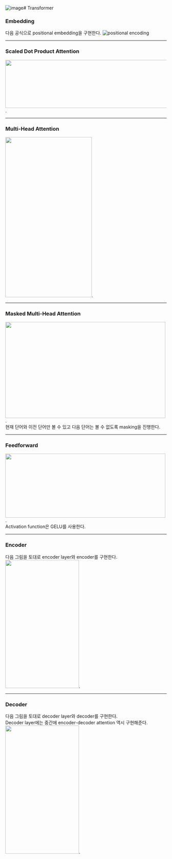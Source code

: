 ![image](https://github.com/aeoebe/Transformer/assets/121885500/fb2b95d4-accc-4f01-9b6d-0aa84283e93a)# Transformer
### Embedding
다음 공식으로 positional embedding을 구현한다.
![positional encoding](https://github.com/aeoebe/Transformer/assets/121885500/4c8e4e59-dce2-4301-b58f-677b4667d51d)   
***
### Scaled Dot Product Attention
<img src="https://blog.kakaocdn.net/dn/yVVfe/btrTzCrzFGc/Zh23AOAdSZiNgMzmU7KsF0/img.png"  width="800" height="150"/>.
***
### Multi-Head Attention
<img src="https://production-media.paperswithcode.com/methods/multi-head-attention_l1A3G7a.png"  width="270" height="500"/>.
***
### Masked Multi-Head Attention
<img src="https://paul-hyun.github.io/assets/2019-12-19/decoder_mask.png"  width="500" height="300"/>.   
현재 단어와 이전 단어만 볼 수 있고 다음 단어는 볼 수 없도록 masking을 진행한다.
***
### Feedforward
<img src="https://paul-hyun.github.io/assets/2019-12-19/feed-forward.png"  width="500" height="200"/>.   
Activation function은 GELU를 사용한다.
***
### Encoder 
다음 그림을 토대로 encoder layer와 encoder를 구현한다.   
<img src="https://paul-hyun.github.io/assets/2019-12-19/encoder.png"  width="230" height="400"/>.   
***
### Decoder
다음 그림을 토대로 decoder layer와 decoder를 구현한다.   
Decoder layer에는 중간에 encoder-decoder attention 역시 구현해준다.  
<img src="https://paul-hyun.github.io/assets/2019-12-19/decoder.png"  width="230" height="400"/>. 



